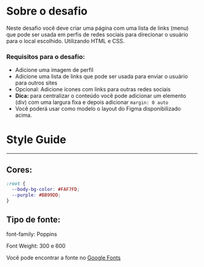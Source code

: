 # Sobre o desafio
Neste desafio você deve criar uma página com uma lista de links (menu) que pode ser usada em perfis de redes sociais para direcionar o usuário para o local escolhido. Utilizando HTML e CSS.

### Requisitos para o desafio:

- Adicione uma imagem de perfil
- Adicione uma lista de links que pode ser usada para enviar o usuário para outros sites
- Opcional: Adicione ícones com links para outras redes sociais
- **Dica:** para centralizar o conteúdo você pode adicionar um elemento (div) com uma largura fixa e depois adicionar `margin: 0 auto`
- Você poderá usar como modelo o layout do Figma disponibilizado acima.

# Style Guide

---

## Cores:

```css
:root {
  --body-bg-color: #FAF7FD;
  --purple: #BB99DD;
}
```

## Tipo de fonte:

font-family: Poppins 

Font Weight: 300 e 600

Você pode encontrar a fonte no [Google Fonts](https://fonts.google.com/)